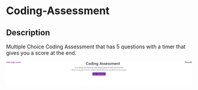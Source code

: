 # Coding-Assessment
## Description
Multiple Choice Coding Assessment that has 5 questions with a timer that gives you a score at the end.

![Application](Screenshot.PNG)



